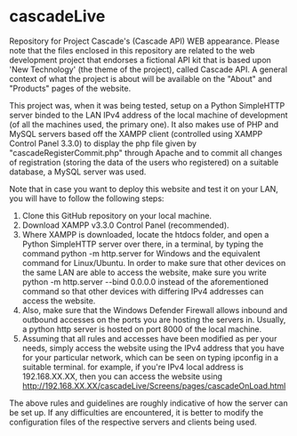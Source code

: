 # cascadeLive
Repository for Project Cascade's (Cascade API) WEB appearance. Please note that the files enclosed in this repository are related to the web development project that endorses a fictional API kit that is based upon 'New Technology' (the theme of the project), called Cascade API. A general context of what the project is about will be available on the "About" and "Products" pages of the website. 

This project was, when it was being tested, setup on a Python SimpleHTTP server binded to the LAN IPv4 address of the local machine of development (of all the machines used, the primary one). It also makes use of PHP and MySQL servers based off the XAMPP client (controlled using XAMPP Control Panel 3.3.0) to display the php file given by "cascadeRegisterCommit.php" through Apache and to commit all changes of registration (storing the data of the users who registered) on a suitable database, a MySQL server was used.

Note that in case you want to deploy this website and test it on your LAN, you will have to follow the following steps:
1. Clone this GitHub repository on your local machine.
2. Download XAMPP v3.3.0 Control Panel (recommended).
3. Where XAMPP is downloaded, locate the htdocs folder, and open a Python SimpleHTTP server over there, in a terminal, by typing the command python -m http.server for Windows and the equivalent command for Linux/Ubuntu. In order to make sure that other devices on the same LAN are able to access the website, make sure you write python -m http.server --bind 0.0.0.0 instead of the aforementioned command so that other devices with differing IPv4 addresses can access the website. 
4. Also, make sure that the Windows Defender Firewall allows inbound and outbound accesses on the ports you are hosting the servers in. Usually, a python http server is hosted on port 8000 of the local machine.
5. Assuming that all rules and accesses have been modified as per your needs, simply access the website using the IPv4 address that you have for your particular network, which can be seen on typing ipconfig in a suitable terminal. for example, if you're IPv4 local address is 192.168.XX.XX, then you can access the website using http://192.168.XX.XX/cascadeLive/Screens/pages/cascadeOnLoad.html

The above rules and guidelines are roughly indicative of how the server can be set up. If any difficulties are encountered, it is better to modify the configuration files of the respective servers and clients being used.
